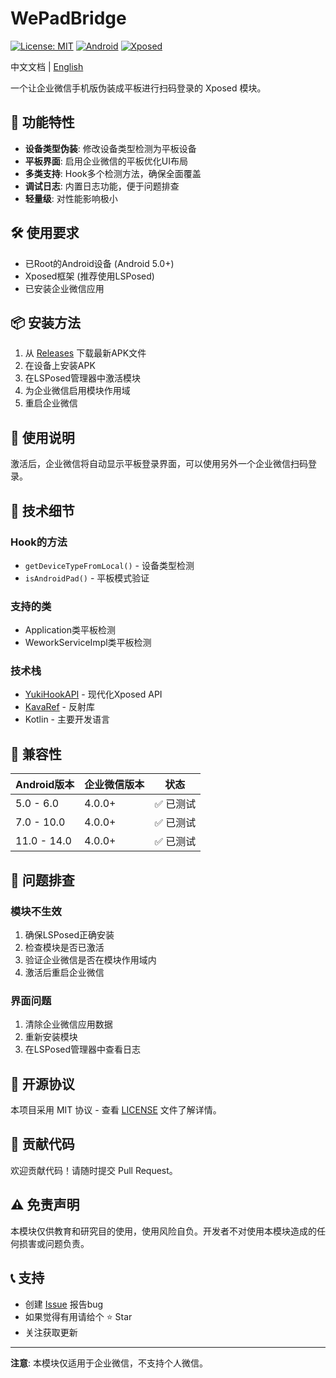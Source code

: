 # WePadBridge

[![License: MIT](https://img.shields.io/badge/License-MIT-yellow.svg)](https://opensource.org/licenses/MIT)
[![Android](https://img.shields.io/badge/Android-5.0%2B-green.svg)](https://android.com)
[![Xposed](https://img.shields.io/badge/Xposed-LSPosed-blue.svg)](https://github.com/LSPosed/LSPosed)

中文文档 | [English](README.md)

一个让企业微信手机版伪装成平板进行扫码登录的 Xposed 模块。

## 📱 功能特性

- **设备类型伪装**: 修改设备类型检测为平板设备
- **平板界面**: 启用企业微信的平板优化UI布局
- **多类支持**: Hook多个检测方法，确保全面覆盖
- **调试日志**: 内置日志功能，便于问题排查
- **轻量级**: 对性能影响极小

## 🛠️ 使用要求

- 已Root的Android设备 (Android 5.0+)
- Xposed框架 (推荐使用LSPosed)
- 已安装企业微信应用

## 📦 安装方法

1. 从 [Releases](../../releases) 下载最新APK文件
2. 在设备上安装APK
3. 在LSPosed管理器中激活模块
4. 为企业微信启用模块作用域
5. 重启企业微信

## 🎯 使用说明

激活后，企业微信将自动显示平板登录界面，可以使用另外一个企业微信扫码登录。

## 🔧 技术细节

### Hook的方法
- `getDeviceTypeFromLocal()` - 设备类型检测
- `isAndroidPad()` - 平板模式验证

### 支持的类
- Application类平板检测
- WeworkServiceImpl类平板检测

### 技术栈
- [YukiHookAPI](https://github.com/HighCapable/YukiHookAPI) - 现代化Xposed API
- [KavaRef](https://github.com/HighCapable/KavaRef) - 反射库
- Kotlin - 主要开发语言

## 📱 兼容性

| Android版本 | 企业微信版本 | 状态 |
|------------|------------|------|
| 5.0 - 6.0  | 4.0.0+     | ✅ 已测试 |
| 7.0 - 10.0 | 4.0.0+     | ✅ 已测试 |
| 11.0 - 14.0| 4.0.0+     | ✅ 已测试 |

## 🐛 问题排查

### 模块不生效
1. 确保LSPosed正确安装
2. 检查模块是否已激活
3. 验证企业微信是否在模块作用域内
4. 激活后重启企业微信

### 界面问题
1. 清除企业微信应用数据
2. 重新安装模块
3. 在LSPosed管理器中查看日志

## 📄 开源协议

本项目采用 MIT 协议 - 查看 [LICENSE](LICENSE) 文件了解详情。

## 🤝 贡献代码

欢迎贡献代码！请随时提交 Pull Request。

## ⚠️ 免责声明

本模块仅供教育和研究目的使用，使用风险自负。开发者不对使用本模块造成的任何损害或问题负责。

## 📞 支持

- 创建 [Issue](../../issues) 报告bug
- 如果觉得有用请给个 ⭐ Star
- 关注获取更新

---


**注意**: 本模块仅适用于企业微信，不支持个人微信。

